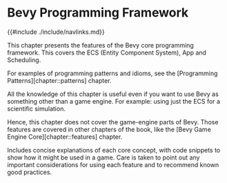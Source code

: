 # Bevy Programming Framework

{{#include ./include/navlinks.md}}

This chapter presents the features of the Bevy core programming framework. This
covers the ECS (Entity Component System), App and Scheduling.

For examples of programming patterns and idioms, see the [Programming
Patterns][chapter::patterns] chapter.

All the knowledge of this chapter is useful even if you want to use Bevy as
something other than a game engine. For example: using just the ECS for a
scientific simulation.

Hence, this chapter does not cover the game-engine parts of Bevy. Those
features are covered in other chapters of the book, like the [Bevy Game
Engine Core][chapter::features] chapter.

Includes concise explanations of each core concept, with code snippets to
show how it might be used in a game. Care is taken to point out any important
considerations for using each feature and to recommend known good practices.
